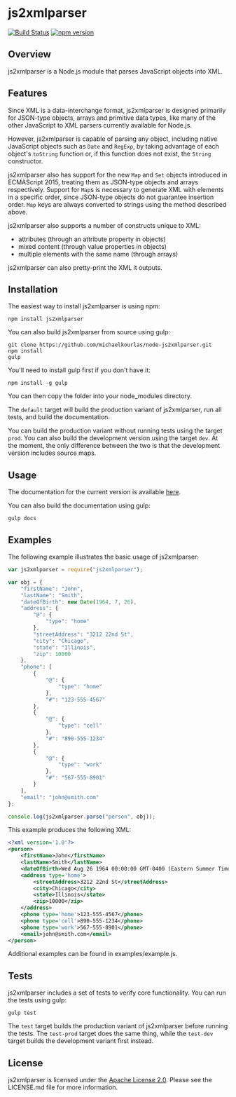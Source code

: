 # js2xmlparser #

[![Build Status](https://travis-ci.org/michaelkourlas/node-js2xmlparser.svg?branch=master)](https://travis-ci.org/michaelkourlas/node-js2xmlparser)
[![npm version](https://badge.fury.io/js/js2xmlparser.svg)](https://badge.fury.io/js/js2xmlparser)

## Overview ##

js2xmlparser is a Node.js module that parses JavaScript objects into XML.

## Features ##

Since XML is a data-interchange format, js2xmlparser is designed primarily for 
JSON-type objects, arrays and primitive data types, like many of the other 
JavaScript to XML parsers currently available for Node.js.

However, js2xmlparser is capable of parsing any object, including native 
JavaScript objects such as `Date` and `RegExp`, by taking advantage of each
object's `toString` function or, if this function does not exist, the `String`
constructor.

js2xmlparser also has support for the new `Map` and `Set` objects introduced in
ECMAScript 2015, treating them as JSON-type objects and arrays respectively.
Support for `Map`s is necessary to generate XML with elements in a specific
order, since JSON-type objects do not guarantee insertion order. `Map` keys are 
always converted to strings using the method described above.

js2xmlparser also supports a number of constructs unique to XML:

* attributes (through an attribute property in objects)
* mixed content (through value properties in objects)
* multiple elements with the same name (through arrays)

js2xmlparser can also pretty-print the XML it outputs.

## Installation ##

The easiest way to install js2xmlparser is using npm:

```
npm install js2xmlparser
```

You can also build js2xmlparser from source using gulp:

```
git clone https://github.com/michaelkourlas/node-js2xmlparser.git
npm install
gulp
```

You'll need to install gulp first if you don't have it:

```
npm install -g gulp
```

You can then copy the folder into your node_modules directory.

The `default` target will build the production variant of js2xmlparser, run all
tests, and build the documentation.

You can build the production variant without running tests using the target
`prod`. You can also build the development version using the target `dev`. At
the moment, the only difference between the two is that the development version
includes source maps.

## Usage ##

The documentation for the current version is available [here](http://www.kourlas.com/node-js2xmlparser/docs/3.0.0/).

You can also build the documentation using gulp:

```
gulp docs
```

## Examples ##

The following example illustrates the basic usage of js2xmlparser:

```javascript
var js2xmlparser = require("js2xmlparser");

var obj = {
    "firstName": "John",
    "lastName": "Smith",
    "dateOfBirth": new Date(1964, 7, 26),
    "address": {
        "@": {
            "type": "home"
        },
        "streetAddress": "3212 22nd St",
        "city": "Chicago",
        "state": "Illinois",
        "zip": 10000
    },
    "phone": [
        {
            "@": {
                "type": "home"
            },
            "#": "123-555-4567"
        },
        {
            "@": {
                "type": "cell"
            },
            "#": "890-555-1234"
        },
        {
            "@": {
                "type": "work"
            },
            "#": "567-555-8901"
        }
    ],
    "email": "john@smith.com"
};

console.log(js2xmlparser.parse("person", obj));
```

This example produces the following XML:

```xml
<?xml version='1.0'?>
<person>
    <firstName>John</firstName>
    <lastName>Smith</lastName>
    <dateOfBirth>Wed Aug 26 1964 00:00:00 GMT-0400 (Eastern Summer Time)</dateOfBirth>
    <address type='home'>
        <streetAddress>3212 22nd St</streetAddress>
        <city>Chicago</city>
        <state>Illinois</state>
        <zip>10000</zip>
    </address>
    <phone type='home'>123-555-4567</phone>
    <phone type='cell'>890-555-1234</phone>
    <phone type='work'>567-555-8901</phone>
    <email>john@smith.com</email>
</person>
```

Additional examples can be found in examples/example.js.

## Tests ##

js2xmlparser includes a set of tests to verify core functionality. You can run
the tests using gulp:

```
gulp test
```

The `test` target builds the production variant of js2xmlparser before running
the tests. The `test-prod` target does the same thing, while the `test-dev`
target builds the development variant first instead.

## License ##

js2xmlparser is licensed under the [Apache License 2.0](http://www.apache.org/licenses/LICENSE-2.0).
Please see the LICENSE.md file for more information.
